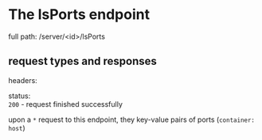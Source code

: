 # The lsPorts endpoint

full path: /server/<id\>/lsPorts
## request types and responses

headers:

status:     
`200` - request finished successfully <br>

upon a `*` request to this endpoint, they key-value pairs of ports (`container: host`)